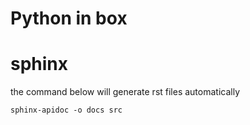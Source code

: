 # Python in box


# sphinx


the command below will generate rst files automatically

```
sphinx-apidoc -o docs src
```

